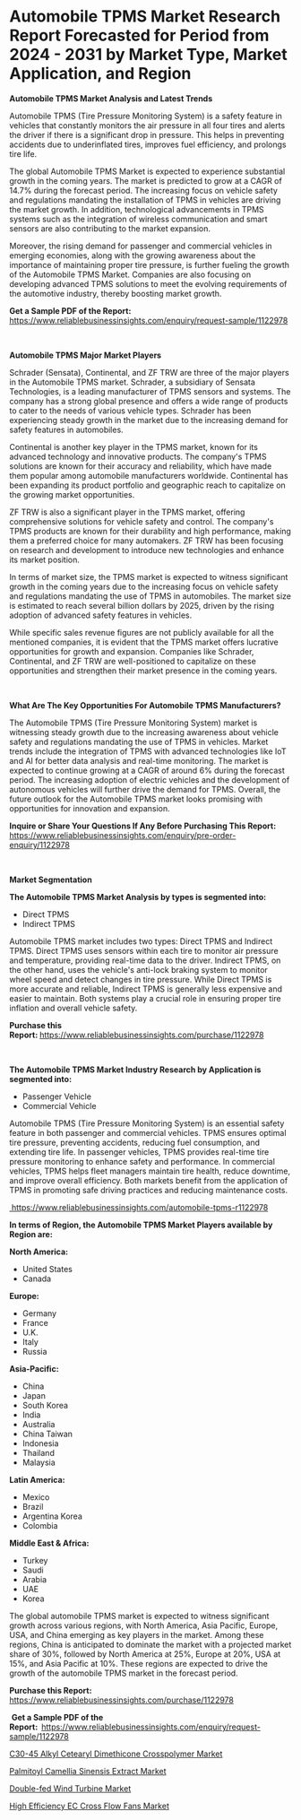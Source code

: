 <p><h1>Automobile TPMS Market Research Report Forecasted for Period from 2024 -  2031 by Market Type, Market Application, and Region</h1></p><p><strong>Automobile TPMS Market Analysis and Latest Trends</strong></p>
<p><p>Automobile TPMS (Tire Pressure Monitoring System) is a safety feature in vehicles that constantly monitors the air pressure in all four tires and alerts the driver if there is a significant drop in pressure. This helps in preventing accidents due to underinflated tires, improves fuel efficiency, and prolongs tire life.</p><p>The global Automobile TPMS Market is expected to experience substantial growth in the coming years. The market is predicted to grow at a CAGR of 14.7% during the forecast period. The increasing focus on vehicle safety and regulations mandating the installation of TPMS in vehicles are driving the market growth. In addition, technological advancements in TPMS systems such as the integration of wireless communication and smart sensors are also contributing to the market expansion.</p><p>Moreover, the rising demand for passenger and commercial vehicles in emerging economies, along with the growing awareness about the importance of maintaining proper tire pressure, is further fueling the growth of the Automobile TPMS Market. Companies are also focusing on developing advanced TPMS solutions to meet the evolving requirements of the automotive industry, thereby boosting market growth.</p></p>
<p><strong>Get a Sample PDF of the Report:&nbsp;</strong> <a href="https://www.reliablebusinessinsights.com/enquiry/request-sample/1122978">https://www.reliablebusinessinsights.com/enquiry/request-sample/1122978</a></p>
<p>&nbsp;</p>
<p><strong>Automobile TPMS Major Market Players</strong></p>
<p><p>Schrader (Sensata), Continental, and ZF TRW are three of the major players in the Automobile TPMS market. Schrader, a subsidiary of Sensata Technologies, is a leading manufacturer of TPMS sensors and systems. The company has a strong global presence and offers a wide range of products to cater to the needs of various vehicle types. Schrader has been experiencing steady growth in the market due to the increasing demand for safety features in automobiles.</p><p>Continental is another key player in the TPMS market, known for its advanced technology and innovative products. The company's TPMS solutions are known for their accuracy and reliability, which have made them popular among automobile manufacturers worldwide. Continental has been expanding its product portfolio and geographic reach to capitalize on the growing market opportunities.</p><p>ZF TRW is also a significant player in the TPMS market, offering comprehensive solutions for vehicle safety and control. The company's TPMS products are known for their durability and high performance, making them a preferred choice for many automakers. ZF TRW has been focusing on research and development to introduce new technologies and enhance its market position.</p><p>In terms of market size, the TPMS market is expected to witness significant growth in the coming years due to the increasing focus on vehicle safety and regulations mandating the use of TPMS in automobiles. The market size is estimated to reach several billion dollars by 2025, driven by the rising adoption of advanced safety features in vehicles.</p><p>While specific sales revenue figures are not publicly available for all the mentioned companies, it is evident that the TPMS market offers lucrative opportunities for growth and expansion. Companies like Schrader, Continental, and ZF TRW are well-positioned to capitalize on these opportunities and strengthen their market presence in the coming years.</p></p>
<p>&nbsp;</p>
<p><strong>What Are The Key Opportunities For Automobile TPMS Manufacturers?</strong></p>
<p><p>The Automobile TPMS (Tire Pressure Monitoring System) market is witnessing steady growth due to the increasing awareness about vehicle safety and regulations mandating the use of TPMS in vehicles. Market trends include the integration of TPMS with advanced technologies like IoT and AI for better data analysis and real-time monitoring. The market is expected to continue growing at a CAGR of around 6% during the forecast period. The increasing adoption of electric vehicles and the development of autonomous vehicles will further drive the demand for TPMS. Overall, the future outlook for the Automobile TPMS market looks promising with opportunities for innovation and expansion.</p></p>
<p><strong>Inquire or Share Your Questions If Any Before Purchasing This Report:</strong> <a href="https://www.reliablebusinessinsights.com/enquiry/pre-order-enquiry/1122978">https://www.reliablebusinessinsights.com/enquiry/pre-order-enquiry/1122978</a></p>
<p>&nbsp;</p>
<p><strong>Market Segmentation</strong></p>
<p><strong>The Automobile TPMS Market Analysis by types is segmented into:</strong></p>
<p><ul><li>Direct TPMS</li><li>Indirect TPMS</li></ul></p>
<p><p>Automobile TPMS market includes two types: Direct TPMS and Indirect TPMS. Direct TPMS uses sensors within each tire to monitor air pressure and temperature, providing real-time data to the driver. Indirect TPMS, on the other hand, uses the vehicle's anti-lock braking system to monitor wheel speed and detect changes in tire pressure. While Direct TPMS is more accurate and reliable, Indirect TPMS is generally less expensive and easier to maintain. Both systems play a crucial role in ensuring proper tire inflation and overall vehicle safety.</p></p>
<p><strong>Purchase this Report:&nbsp;</strong><a href="https://www.reliablebusinessinsights.com/purchase/1122978">https://www.reliablebusinessinsights.com/purchase/1122978</a></p>
<p>&nbsp;</p>
<p><strong>The Automobile TPMS Market Industry Research by Application is segmented into:</strong></p>
<p><ul><li>Passenger Vehicle</li><li>Commercial Vehicle</li></ul></p>
<p><p>Automobile TPMS (Tire Pressure Monitoring System) is an essential safety feature in both passenger and commercial vehicles. TPMS ensures optimal tire pressure, preventing accidents, reducing fuel consumption, and extending tire life. In passenger vehicles, TPMS provides real-time tire pressure monitoring to enhance safety and performance. In commercial vehicles, TPMS helps fleet managers maintain tire health, reduce downtime, and improve overall efficiency. Both markets benefit from the application of TPMS in promoting safe driving practices and reducing maintenance costs.</p></p>
<p><a href="https://www.reliablebusinessinsights.com/automobile-tpms-r1122978">&nbsp;https://www.reliablebusinessinsights.com/automobile-tpms-r1122978</a></p>
<p><strong>In terms of Region, the Automobile TPMS Market Players available by Region are:</strong></p>
<p>
    <p> <strong> North America: </strong>
        <ul>
            <li>United States</li>
            <li>Canada</li>
        </ul>
        </p> 
    <p> <strong> Europe: </strong>
        <ul>
            <li>Germany</li>
            <li>France</li>
            <li>U.K.</li>
            <li>Italy</li>
            <li>Russia</li>
        </ul>
        </p> 
    <p> <strong> Asia-Pacific: </strong>
        <ul>
            <li>China</li>
            <li>Japan</li>
            <li>South Korea</li>
            <li>India</li>
            <li>Australia</li>
            <li>China Taiwan</li>
            <li>Indonesia</li>
            <li>Thailand</li>
            <li>Malaysia</li>
        </ul>
        </p> 
    <p> <strong> Latin America: </strong>
        <ul>
            <li>Mexico</li>
            <li>Brazil</li>
            <li>Argentina Korea</li>
            <li>Colombia</li>
        </ul>
        </p> 
    <p> <strong> Middle East & Africa: </strong>
        <ul>
            <li>Turkey</li>
            <li>Saudi</li>
            <li>Arabia</li>
            <li>UAE</li>
            <li>Korea</li>
        </ul>
    </p>
    </p>
<p><p>The global automobile TPMS market is expected to witness significant growth across various regions, with North America, Asia Pacific, Europe, USA, and China emerging as key players in the market. Among these regions, China is anticipated to dominate the market with a projected market share of 30%, followed by North America at 25%, Europe at 20%, USA at 15%, and Asia Pacific at 10%. These regions are expected to drive the growth of the automobile TPMS market in the forecast period.</p></p>
<p><strong>Purchase this Report: </strong><a href="https://www.reliablebusinessinsights.com/purchase/1122978">https://www.reliablebusinessinsights.com/purchase/1122978</a></p>
<p>&nbsp;<strong>Get a Sample PDF of the Report:&nbsp;&nbsp;</strong><a href="https://www.reliablebusinessinsights.com/enquiry/request-sample/1122978">https://www.reliablebusinessinsights.com/enquiry/request-sample/1122978</a></p>
<p><strong></strong></p>
<p><p><a href="https://github.com/BurtonGALEN/Market-Research-Report-List-1/blob/main/c30-45-alkyl-cetearyl-dimethicone-crosspolymer-market.md">C30-45 Alkyl Cetearyl Dimethicone Crosspolymer Market</a></p><p><a href="https://github.com/violawzepeda0462024/Market-Research-Report-List-1/blob/main/palmitoyl-camellia-sinensis-extract-market.md">Palmitoyl Camellia Sinensis Extract Market</a></p><p><a href="https://medium.com/@jewelmohr25/double-fed-wind-turbine-market-share-and-new-trends-analysis-by-its-type-application-end-use-and-ae8583be6cab">Double-fed Wind Turbine Market</a></p><p><a href="https://medium.com/@madw10245644/high-efficiency-ec-cross-flow-fans-market-size-share-analysis-growth-trends-forecasts-2024-1c9b0ac8a800">High Efficiency EC Cross Flow Fans Market</a></p></p>
